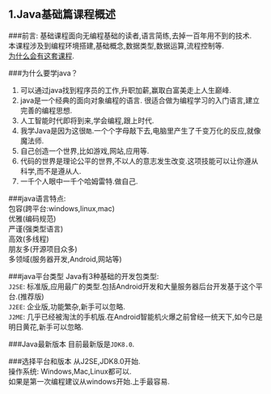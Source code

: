 1.Java基础篇课程概述
---

###前言:
基础课程面向无编程基础的读者,语言简练,去掉一百年用不到的技术.  
本课程涉及到编程环境搭建,基础概念,数据类型,数据运算,流程控制等.   
[为什么会有这套课程](../../about.html).   

###为什么要学java？   
1. 可以通过java找到程序员的工作,升职加薪,赢取白富美走上人生巅峰.  
2. java是一个经典的面向对象编程的语言. 很适合做为编程学习的入门语言,建立完善的编程思想.   
3. 人工智能时代即将到来,学会编程,跟上时代.   
4. 我学Java是因为这很`酷`.一个个字母敲下去,电脑里产生了千变万化的反应,就像魔法师.  
5. 自己创造一个世界,比如游戏,网站,应用等.   
6. 代码的世界是理论公平的世界,不以人的意志发生改变.这项技能可以让你遵从科学,而不是遵从人.  
7. 一千个人眼中一千个哈姆雷特.做自己.   

###java语言特点:   
包容(跨平台:windows,linux,mac)   
优雅(编码规范)   
严谨(强类型语言)  
高效(多线程)   
朋友多(开源项目众多)   
多领域(服务器开发,Android,网站等)   

###java平台类型
Java有3种基础的开发包类型:   
`J2SE`: 标准版,应用最广的类型.包括Android开发和大量服务器后台开发基于这个平台.(推荐版)   
`J2EE`: 企业版,功能繁杂,新手可以忽略.   
`J2ME`: 几乎已经被淘汰的手机版.在Android智能机火爆之前曾经一统天下,如今已是明日黄花,新手可以忽略.   

###Java最新版本
目前最新版是`JDK8.0`.

###选择平台和版本
从J2SE,JDK8.0开始.   
操作系统: Windows,Mac,Linux都可以.    
如果是第一次编程建议从windows开始.上手最容易.   